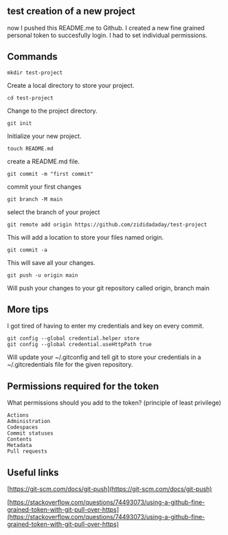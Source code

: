 ## test creation of a new project
now I pushed this README.me to Github.
I created a new fine grained personal token to succesfully login. I had to set individual permissions.

## Commands

`mkdir test-project`

Create a local directory to store your project.

`cd test-project`

Change to the project directory.

`git init`

Initialize your new project.

`touch README.md`

create a README.md file.

`git commit -m "first commit"`

commit your first changes

`git branch -M main`

select the branch of your project

`git remote add origin https://github.com/zididadaday/test-project`

This will add a location to store your files named origin.

`git commit -a`

This will save all your changes.

`git push -u origin main`

Will push your changes to your git repository called origin, branch main


## More tips

I got tired of having to enter my credentials and key on every commit.
```
git config --global credential.helper store
git config --global credential.useHttpPath true
```
Will update your ~/.gitconfig and tell git to store your credentials in a ~/.gitcredentials file for the given repository.

## Permissions required for the token

What permissions should you add to the token? (principle of least privilege)

```
Actions
Administration
Codespaces
Commit statuses
Contents
Metadata
Pull requests
```

## Useful links

[https://git-scm.com/docs/git-push](https://git-scm.com/docs/git-push)

[https://stackoverflow.com/questions/74493073/using-a-github-fine-grained-token-with-git-pull-over-https](https://stackoverflow.com/questions/74493073/using-a-github-fine-grained-token-with-git-pull-over-https)
